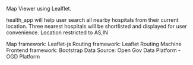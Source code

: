Map Viewer using Lealflet.

health_app will help user search all nearby hospitals from their current 
location. Three nearest hospitals will be shortlisted and displayed for 
user convenience. Location restricted to AS,IN

Map framework: Leaflet-js
Routing framework: Leaflet Routing Machine Frontend framework: Bootstrap 
Data Source: Open Gov Data Platform - OGD Platform
